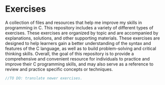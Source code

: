 # Exercises

A collection of files and resources that help me improve my skills in programming in C. This repository includes a variety of different types of exercises. These exercises are organized by topic and are accompanied by explanations, solutions, and other supporting materials. These exercises are designed to help learners gain a better understanding of the syntax and features of the C language, as well as to build problem-solving and critical thinking skills. Overall, the goal of this repository is to provide a comprehensive and convenient resource for individuals to practice and improve their C programming skills, and may also serve as a reference to review and practice specific concepts or techniques.

```c
//TO DO: translate newer exercises.
```
